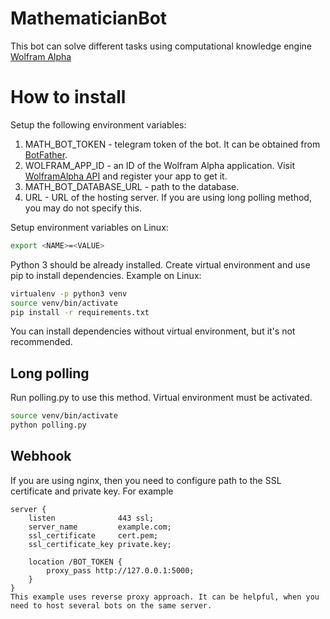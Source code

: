 # MathematicianBot

This bot can solve different tasks using computational knowledge engine [Wolfram Alpha](https://www.wolframalpha.com/)

# How to install

Setup the following environment variables:
1. MATH_BOT_TOKEN - telegram token of the bot. It can be obtained from [BotFather](https://t.me/botfather).
2. WOLFRAM_APP_ID - an ID of the Wolfram Alpha application. Visit [WolframAlpha API](https://products.wolframalpha.com/api/) and register your app to get it.
3. MATH_BOT_DATABASE_URL - path to the database. 
4. URL - URL of the hosting server. If you are using long polling method, you may do not specify this.

Setup environment variables on Linux:
```bash
export <NAME>=<VALUE>
```  

Python 3 should be already installed. Create virtual environment and use pip to install dependencies. Example on Linux:
```bash
virtualenv -p python3 venv
source venv/bin/activate
pip install -r requirements.txt
```
You can install dependencies without virtual environment, but it's not recommended.

## Long polling
Run polling.py to use this method. Virtual environment must be activated.
```bash
source venv/bin/activate
python polling.py
```

## Webhook
If you are using nginx, then you need to configure path to the SSL certificate and private key. For example
```text
server {
    listen              443 ssl;
    server_name         example.com;
    ssl_certificate     cert.pem;
    ssl_certificate_key private.key;

    location /BOT_TOKEN {
        proxy_pass http://127.0.0.1:5000;
    }
}
This example uses reverse proxy approach. It can be helpful, when you need to host several bots on the same server.
```